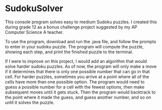 # SudokuSolver
This console program solves easy to medium Sudoku puzzles. I created this during grade 12 as a bonus challenge project suggested by my AP Computer Science A teacher.

To use the program, download and run the .java file, and follow the prompts to enter in your sudoku puzzle. The program will compute the puzzle, showing each step, and print the finished puzzle to the terminal.

If I were to improve on this project, I would add an algorithm that would solve harder sudoku puzzles. As of now, the program will only make a move if it determines that there is only one possible number that can go in that cell. For harder puzzles, sometimes you arrive at a point where all of the cells have more than one possible option. The program would need to guess a possible number for a cell with the fewest options, then make subsequent moves until it gets stuck. Then the program would backtrack to the point where it made the guess, and guess another number, and so on until it solves the puzzle.
